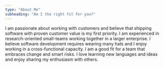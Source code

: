 ```yaml
---
type: "About Me"
subheading: "Am I the right fit for you?"
---
```


I am passionate about working with customers and believe that shipping software with proven customer value is my first priority. I am experienced in research-oriented small-teams working together in a larger enterprise. I believe software development requires wearing many hats and I enjoy working in a cross-functional capacity. I am a good fit for a team that embraces change and smart risks. I love learning new languages and ideas and enjoy sharing my enthusiasm with others.